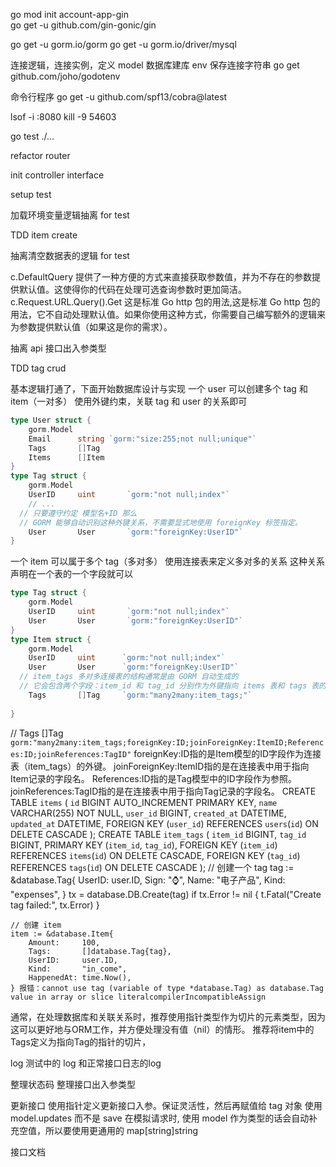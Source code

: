 go mod init account-app-gin      
go get -u github.com/gin-gonic/gin

go get -u gorm.io/gorm
go get -u gorm.io/driver/mysql

连接逻辑，连接实例，定义 model
数据库建库
env 保存连接字符串
go get github.com/joho/godotenv

命令行程序
go get -u github.com/spf13/cobra@latest

lsof -i :8080
kill -9 54603

go test ./...

refactor router

init controller interface

setup test

加载环境变量逻辑抽离 for test

TDD item create

抽离清空数据表的逻辑 for test

c.DefaultQuery 提供了一种方便的方式来直接获取参数值，并为不存在的参数提供默认值。这使得你的代码在处理可选查询参数时更加简洁。
c.Request.URL.Query().Get 这是标准 Go http 包的用法,这是标准 Go http 包的用法，它不自动处理默认值。如果你使用这种方式，你需要自己编写额外的逻辑来为参数提供默认值（如果这是你的需求）。

抽离 api 接口出入参类型

TDD tag crud

基本逻辑打通了，下面开始数据库设计与实现
一个 user 可以创建多个 tag 和 item（一对多）
使用外键约束，关联 tag 和 user 的关系即可

```go
type User struct {
	gorm.Model
	Email      string `gorm:"size:255;not null;unique"`
	Tags       []Tag
	Items      []Item
}
type Tag struct {
	gorm.Model
	UserID     uint       `gorm:"not null;index"`
	// ...
  // 只要遵守约定 模型名+ID 那么
  // GORM 能够自动识别这种外键关系，不需要显式地使用 foreignKey 标签指定。
	User       User       `gorm:"foreignKey:UserID"`
}
```
一个 item 可以属于多个 tag（多对多）
使用连接表来定义多对多的关系
这种关系声明在一个表的一个字段就可以
```go
type Tag struct {
	gorm.Model
	UserID     uint       `gorm:"not null;index"`
	User       User       `gorm:"foreignKey:UserID"`
}
type Item struct {
	gorm.Model
	UserID     uint      `gorm:"not null;index"`
	User       User      `gorm:"foreignKey:UserID"`
  // item_tags 多对多连接表的结构通常是由 GORM 自动生成的
  // 它会包含两个字段：item_id 和 tag_id 分别作为外键指向 items 表和 tags 表的主键
	Tags       []Tag     `gorm:"many2many:item_tags;"`
  
}
```
// Tags   []Tag `gorm:"many2many:item_tags;foreignKey:ID;joinForeignKey:ItemID;References:ID;joinReferences:TagID"`
foreignKey:ID指的是Item模型的ID字段作为连接表（item_tags）的外键。
joinForeignKey:ItemID指的是在连接表中用于指向Item记录的字段名。
References:ID指的是Tag模型中的ID字段作为参照。
joinReferences:TagID指的是在连接表中用于指向Tag记录的字段名。
CREATE TABLE `items` (
    `id` BIGINT AUTO_INCREMENT PRIMARY KEY,
    `name` VARCHAR(255) NOT NULL,
    `user_id` BIGINT,
    `created_at` DATETIME,
    `updated_at` DATETIME,
    FOREIGN KEY (`user_id`) REFERENCES `users`(`id`) ON DELETE CASCADE
);
CREATE TABLE `item_tags` (
    `item_id` BIGINT,
    `tag_id` BIGINT,
    PRIMARY KEY (`item_id`, `tag_id`),
    FOREIGN KEY (`item_id`) REFERENCES `items`(`id`) ON DELETE CASCADE,
    FOREIGN KEY (`tag_id`) REFERENCES `tags`(`id`) ON DELETE CASCADE
);
// 创建一个 tag
	tag := &database.Tag{
		UserID: user.ID,
		Sign:   "⌚️",
		Name:   "电子产品",
		Kind:   "expenses",
	}
	tx = database.DB.Create(tag)
	if tx.Error != nil {
		t.Fatal("Create tag failed:", tx.Error)
	}

	// 创建 item
	item := &database.Item{
		Amount:     100,
		Tags:       []database.Tag{tag},
		UserID:     user.ID,
		Kind:       "in_come",
		HappenedAt: time.Now(),
	} 报错：cannot use tag (variable of type *database.Tag) as database.Tag value in array or slice literalcompilerIncompatibleAssign

通常，在处理数据库和关联关系时，推荐使用指针类型作为切片的元素类型，因为这可以更好地与ORM工作，并方便处理没有值（nil）的情形。
推荐将item中的Tags定义为指向Tag的指针的切片，

log 测试中的 log 和正常接口日志的log

整理状态码 整理接口出入参类型

更新接口
使用指针定义更新接口入参。保证灵活性，然后再赋值给 tag 对象
使用 model.updates 而不是 save
在模拟请求时, 使用 model 作为类型的话会自动补充空值，所以要使用更通用的 map[string]string

接口文档
